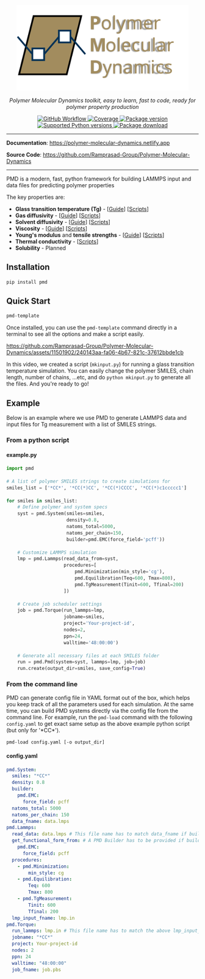 <p align="center">
  <a href="https://polymer-molecular-dynamics.netlify.app/"><img src="https://github.com/Ramprasad-Group/Polymer-Molecular-Dynamics/raw/main/website/static/img/logo-with-text.svg" alt="PMD" width="450rem"></a>
</p>
<p align="center">
    <em>Polymer Molecular Dynamics toolkit, easy to learn, fast to code, ready for polymer property production</em>
</p>
<p align="center">
<a href="https://github.com/Ramprasad-Group/Polymer-Molecular-Dynamics/actions/workflows/main.yml/badge.svg?event=push" target="_blank">
    <img src="https://github.com/Ramprasad-Group/Polymer-Molecular-Dynamics/actions/workflows/main.yml/badge.svg?event=push" alt="GitHub Workflow">
</a>
<a href="https://coveralls.io/github/Ramprasad-Group/Polymer-Molecular-Dynamics" target="_blank">
    <img src="https://coveralls.io/repos/github/Ramprasad-Group/Polymer-Molecular-Dynamics/badge.svg?service=github" alt="Coverage">
</a>
<a href="https://pypi.python.org/pypi/pmd" target="_blank">
    <img src="http://img.shields.io/pypi/v/pmd.svg" alt="Package version">
</a>
<a href="https://pypi.org/project/pmd" target="_blank">
    <img src="https://img.shields.io/pypi/pyversions/pmd" alt="Supported Python versions">
</a>
<a href="https://pepy.tech/project/pmd" target="_blank">
    <img src="https://pepy.tech/badge/pmd" alt="Package download">
</a>
</p>

---

**Documentation**: <a href="https://polymer-molecular-dynamics.netlify.app" target="_blank">https://polymer-molecular-dynamics.netlify.app</a>

**Source Code**: <a href="https://github.com/Ramprasad-Group/Polymer-Molecular-Dynamics" target="_blank">https://github.com/Ramprasad-Group/Polymer-Molecular-Dynamics</a>

---

PMD is a modern, fast, python framework for building LAMMPS input and data files for predicting polymer properties

The key properties are:

- **Glass transition temperature (Tg)** - [[Guide](http://polymer-molecular-dynamics.netlify.app/docs/guides/glass-transition-temperature)] [[Scripts](https://github.com/Ramprasad-Group/Polymer-Molecular-Dynamics/tree/main/scripts/Tg)]
- **Gas diffusivity** - [[Guide](http://polymer-molecular-dynamics.netlify.app/docs/guides/gas-diffusivity)] [[Scripts](https://github.com/Ramprasad-Group/Polymer-Molecular-Dynamics/tree/main/scripts/Gas_diffusivity)]
- **Solvent diffusivity** - [[Guide](http://polymer-molecular-dynamics.netlify.app/docs/guides/solvent-diffusivity)] [[Scripts](https://github.com/Ramprasad-Group/Polymer-Molecular-Dynamics/tree/main/scripts/Solvent_diffusivity)]
- **Viscosity** - [[Guide](https://polymer-molecular-dynamics.netlify.app/docs/guides/viscosity)] [[Scripts](https://github.com/Ramprasad-Group/Polymer-Molecular-Dynamics/tree/main/scripts/Shear_deformation)]
- **Young's modulus** and **tensile strengths** - [[Guide](https://polymer-molecular-dynamics.netlify.app/docs/guides/mechanical-properties)] [[Scripts](https://github.com/Ramprasad-Group/Polymer-Molecular-Dynamics/tree/main/scripts/Tensile_deformation)]
- **Thermal conductivity** - [[Scripts](https://github.com/Ramprasad-Group/Polymer-Molecular-Dynamics/tree/main/scripts/HeatFluxMeasurement)]
- **Solubility** - Planned

## Installation

```bash
pip install pmd
```

## Quick Start

```bash
pmd-template
```

Once installed, you can use the `pmd-template` command directly in a terminal to see all the options and make a script easily.

https://github.com/Ramprasad-Group/Polymer-Molecular-Dynamics/assets/11501902/240143aa-fa06-4b67-821c-37612bbde1cb

In this video, we created a script (`mkinput.py`) for running a glass transition temperature simulation. You can easily change the polymer SMILES, chain length, number of chains, ...etc, and do `python mkinput.py` to generate all the files. And you're ready to go!

## Example

Below is an example where we use PMD to generate LAMMPS data and input files for Tg measurement with a list of SMILES strings.

### From a python script

#### example.py

```python
import pmd

# A list of polymer SMILES strings to create simulations for
smiles_list = ['*CC*', '*CC(*)CC', '*CC(*)CCCC', '*CC(*)c1ccccc1']

for smiles in smiles_list:
    # Define polymer and system specs
    syst = pmd.System(smiles=smiles,
                      density=0.8,
                      natoms_total=5000,
                      natoms_per_chain=150,
                      builder=pmd.EMC(force_field='pcff'))

    # Customize LAMMPS simulation
    lmp = pmd.Lammps(read_data_from=syst,
                     procedures=[
                         pmd.Minimization(min_style='cg'),
                         pmd.Equilibration(Teq=600, Tmax=800),
                         pmd.TgMeasurement(Tinit=600, Tfinal=200)
                     ])

    # Create job scheduler settings
    job = pmd.Torque(run_lammps=lmp,
                     jobname=smiles,
                     project='Your-project-id',
                     nodes=2,
                     ppn=24,
                     walltime='48:00:00')

    # Generate all necessary files at each SMILES folder
    run = pmd.Pmd(system=syst, lammps=lmp, job=job)
    run.create(output_dir=smiles, save_config=True)
```

### From the command line

PMD can generate config file in YAML format out of the box, which helps you keep track of all the parameters used for each simulation. At the same time, you can build PMD systems directly via the config file from the command line. For example, run the `pmd-load` command with the following `config.yaml` to get exact same setup as the above example python script (but only for '\*CC\*').

```bash
pmd-load config.yaml [-o output_dir]
```

#### config.yaml

```yaml
pmd.System:
  smiles: "*CC*"
  density: 0.8
  builder:
    pmd.EMC:
      force_field: pcff
  natoms_total: 5000
  natoms_per_chain: 150
  data_fname: data.lmps
pmd.Lammps:
  read_data: data.lmps # This file name has to match data_fname if build from a yaml file
  get_functional_form_from: # A PMD Builder has to be provided if build from a yaml file
    pmd.EMC:
      force_field: pcff
  procedures:
    - pmd.Minimization:
        min_style: cg
    - pmd.Equilibration:
        Teq: 600
        Tmax: 800
    - pmd.TgMeasurement:
        Tinit: 600
        Tfinal: 200
  lmp_input_fname: lmp.in
pmd.Torque:
  run_lammps: lmp.in # This file name has to match the above lmp_input_fname if build from a yaml file
  jobname: "*CC*"
  project: Your-project-id
  nodes: 2
  ppn: 24
  walltime: "48:00:00"
  job_fname: job.pbs
```
